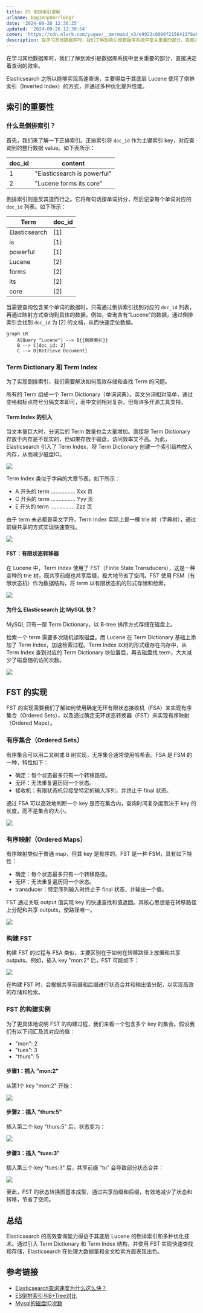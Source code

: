 ```yaml
---
title: ES 倒排索引讲解
urlname: bpg1mnp8mrrl6bg7
date: '2024-09-26 12:36:25'
updated: '2024-09-26 12:39:54'
cover: 'https://cdn.nlark.com/yuque/__mermaid_v3/e9923c0080f2156413f8aba119009254.svg'
description: 在学习其他数据库时，我们了解到索引是数据库系统中至关重要的部分，直接决定着查询的效率。Elasticsearch 之所以能够实现高速查询，主要得益于其底层 Lucene 使用了倒排索引（Inverted Index）的方式，并通过多种优化提升性能。索引的重要性什么是倒排索引？首先，我们来了解一...
---
```

在学习其他数据库时，我们了解到索引是数据库系统中至关重要的部分，直接决定着查询的效率。



Elasticsearch 之所以能够实现高速查询，主要得益于其底层 Lucene 使用了倒排索引（Inverted Index）的方式，并通过多种优化提升性能。

## 索引的重要性
### 什么是倒排索引？


首先，我们来了解一下正排索引。正排索引将 `doc_id` 作为主键索引 key，对应查询到的整行数据 value。如下表所示：

| doc_id | content |
| --- | --- |
| 1 | "Elasticsearch is powerful" |
| 2 | "Lucene forms its core" |




倒排索引则是反其道而行之。它将每句话按单词拆分，然后记录每个单词对应的 `doc_id` 列表。如下所示：

| Term | doc_id |
| --- | --- |
| Elasticsearch | [1] |
| is | [1] |
| powerful | [1] |
| Lucene | [2] |
| forms | [2] |
| its | [2] |
| core | [2] |




当需要查询包含某个单词的数据时，只需通过倒排索引找到对应的 `doc_id` 列表，再通过映射方式查询到具体的数据。例如，查询含有“Lucene”的数据，通过倒排索引会找到 `doc_id` 为 [2] 的文档，从而快速定位数据。



```mermaid
graph LR
    A[Query "Lucene"] --> B{{倒排索引}}
    B --> C[doc_id: 2]
    C --> D[Retrieve Document]
```



### Term Dictionary 和 Term Index


为了实现倒排索引，我们需要解决如何高效存储和查找 Term 的问题。



所有的 Term 组成一个 Term Dictionary（单词词典）。英文分词相对简单，通过空格和标点符号分隔文本即可，而中文则相对复杂，但有许多开源工具支持。



#### Term Index 的引入


当文本量巨大时，分词后的 Term 数量也会大量增加。直接将 Term Dictionary 存放于内存是不现实的，但如果存放于磁盘，访问效率又不高。为此，Elasticsearch 引入了 Term Index，将 Term Dictionary 创建一个索引结构放入内存，从而减少磁盘IO。



![](https://oss1.aistar.cool/elog-offer-now/a5351935a9fc309fdb3798b8b30393a8.svg)



Term Index 类似于字典的大章节表。如下所示：



+ A 开头的 term ……………. Xxx 页
+ C 开头的 term ……………. Yyy 页
+ E 开头的 term ……………. Zzz 页



由于 term 未必都是英文字符，Term Index 实际上是一棵 trie 树（字典树），通过前缀共享的方式实现快速查找。



![](https://oss1.aistar.cool/elog-offer-now/7805f914d94fdd6d1dc77be386f17e72.svg)



#### FST：有限状态转移器


在 Lucene 中，Term Index 使用了 FST（Finite State Transducers），这是一种变种的 trie 树，既共享前缀也共享后缀，极大地节省了空间。FST 使用 FSM（有限状态机）作为数据结构，将 term 以有限状态机的形式存储和检索。



![](https://oss1.aistar.cool/elog-offer-now/887ea0b9f7678b07a9afe10e63ebef7d.svg)



#### 为什么 Elasticsearch 比 MySQL 快？


MySQL 只有一层 Term Dictionary，以 B-tree 排序方式存储在磁盘上。



检索一个 term 需要多次随机读取磁盘。而 Lucene 在 Term Dictionary 基础上添加了 Term Index，加速检索过程。Term Index 以树的形式缓存在内存中，从 Term Index 查到对应的 Term Dictionary 块位置后，再去磁盘找 term，大大减少了磁盘随机访问次数。



![](https://oss1.aistar.cool/elog-offer-now/f6d1288bacc230a7f51d53fce345f75d.svg)



## FST 的实现


FST 的实现需要我们了解如何使用确定无环有限状态接收机（FSA）来实现有序集合（Ordered Sets），以及通过确定无环状态转换器（FST）来实现有序映射（Ordered Maps）。



### 有序集合（Ordered Sets）


有序集合可以用二叉树或 B 树实现，无序集合通常使用哈希表。FSA 是 FSM 的一种，特性如下：



+ 确定：每个状态最多只有一个转移路径。
+ 无环：无法重复遍历同一个状态。
+ 接收机：有限状态机只接受特定的输入序列，并终止于 final 状态。



通过 FSA 可以高效地判断一个 key 是否在集合内，查询时间复杂度取决于 key 的长度，而不是集合的大小。



![](https://oss1.aistar.cool/elog-offer-now/a5b22e71532d3988b2e604509e975ce0.svg)



### 有序映射（Ordered Maps）


有序映射类似于普通 map，但其 key 是有序的。FST 是一种 FSM，具有如下特性：



+ 确定：每个状态最多只有一个转移路径。
+ 无环：无法重复遍历同一个状态。
+ transducer：特定序列输入时终止于 final 状态，并输出一个值。



FST 通过关联 output 值实现 key 的快速查找和值返回。其核心思想是在转移路径上分配和共享 outputs，使路径唯一。



![](https://oss1.aistar.cool/elog-offer-now/3e381e9539805eaeb03bbebc7171acef.svg)



### 构建 FST


构建 FST 的过程与 FSA 类似，主要区别在于如何在转移路径上放置和共享 outputs。例如，插入 key "mon:2" 后，FST 可能如下：



![](https://oss1.aistar.cool/elog-offer-now/2515d5d238876f9213e5ee622506d671.svg)



在构建 FST 时，会根据共享前缀和后缀进行状态合并和输出值分配，以实现高效的存储和检索。

### FST 的构建实例


为了更具体地说明 FST 的构建过程，我们来看一个包含多个 key 的集合。假设我们有以下词汇及其对应的值：



+ "mon": 2
+ "tues": 3
+ "thurs": 5



#### 步骤1：插入 "mon:2"


从第1个 key "mon:2" 开始：



![](https://oss1.aistar.cool/elog-offer-now/aedb5dd6b98ee89d9628d873d4730833.svg)



#### 步骤2：插入 "thurs:5"


插入第二个 key "thurs:5" 后，状态变为：



![](https://oss1.aistar.cool/elog-offer-now/060f7373636a301a1284f627a4eb22af.svg)



#### 步骤3：插入 "tues:3"


插入第三个 key "tues:3" 后，共享前缀 "tu" 会导致部分状态合并：



![](https://oss1.aistar.cool/elog-offer-now/f435a47397774c8e5d43e43d5ef24267.svg)



至此，FST 的状态转换图基本成型，通过共享前缀和后缀，有效地减少了状态和转移，节省了空间。



## 总结
Elasticsearch 的高效查询能力得益于其底层 Lucene 的倒排索引和多种优化技术。通过引入 Term Dictionary 和 Term Index 结构，并使用 FST 实现快速查找和存储，Elasticsearch 在处理大数据量和全文检索方面表现出色。

## 参考链接
+ [Elasticsearch查询速度为什么这么快？](https://example.com)
+ [ES倒排索引与B+Tree对比](https://example.com)
+ [Mysql的磁盘IO次数](https://example.com)

